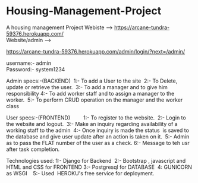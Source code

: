 # Housing-Management-Project
A housing management Project
Webiste -->  https://arcane-tundra-59376.herokuapp.com/  
Website/admin -->  

https://arcane-tundra-59376.herokuapp.com/admin/login/?next=/admin/  

username:- admin     
Password:- system1234


Admin specs:-(BACKEND) 
        1:- To add a User to the site 
        2:- To Delete, update or retrieve the user. 
        3:- To add a manager and to give him responsibility
        4:- To add worker staff and to assign a manager to the worker. 
        5:- To perform CRUD operation on the manager and the worker class


User specs:-(FRONTEND)
        1:- To register to the website.  
        2:- Login to the website and logout.  
        3:- Make an inquiry regarding availability of a working staff to the admin  
        4:- Once inquiry is made the status  is saved to the database and give user update
        after an action is taken on it. 
        5:- Admin as to pass the FLAT number of the user as a check.
        6:- Message to teh usr after task completion.
 
 
 
 Technologies used:
        1:- Django for Backend 
        2:- Bootstrap , javascript and HTML and CSS for FRONTEND
        3:- Postgresql for DATABASE  
        4: GUNICORN as WSGI   
        5:- Used  HEROKU's free service for deployment.

